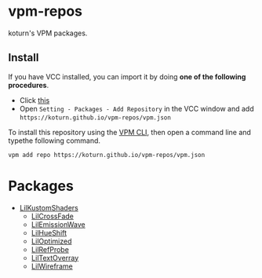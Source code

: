 vpm-repos
=========

koturn's VPM packages.

## Install

If you have VCC installed, you can import it by doing **one of the following procedures**.

- Click [this](https://koturn.github.io/vpm-repos/redirect.html)
- Open `Setting - Packages - Add Repository` in the VCC window and add `https://koturn.github.io/vpm-repos/vpm.json`

To install this repository using the [VPM CLI](https://vcc.docs.vrchat.com/vpm/cli/), then open a command line and typethe following command.

```
vpm add repo https://koturn.github.io/vpm-repos/vpm.json
```

# Packages

- [LilKustomShaders](https://github.com/koturn/LilKustomShaders "koturn/LilKustomShaders")
    - [LilCrossFade](https://github.com/koturn/LilKustomShaders/tree/main/Assets/koturn/LilCrossFade "LilCrossFade")
    - [LilEmissionWave](https://github.com/koturn/LilKustomShaders/tree/main/Assets/koturn/LilEmissionWave "LilEmissionWave")
    - [LilHueShift](https://github.com/koturn/LilKustomShaders/tree/main/Assets/koturn/LilHueShift "LilHueShift")
    - [LilOptimized](https://github.com/koturn/LilKustomShaders/tree/main/Assets/koturn/LilOptimized "LilOptimized")
    - [LilRefProbe](https://github.com/koturn/LilKustomShaders/tree/main/Assets/koturn/LilRefProbe "LilRefProbe")
    - [LilTextOverray](https://github.com/koturn/LilKustomShaders/tree/main/Assets/koturn/LilTextOverray "LilTextOverray")
    - [LilWireframe](https://github.com/koturn/LilKustomShaders/tree/main/Assets/koturn/LilWireframe "LilWireframe")
